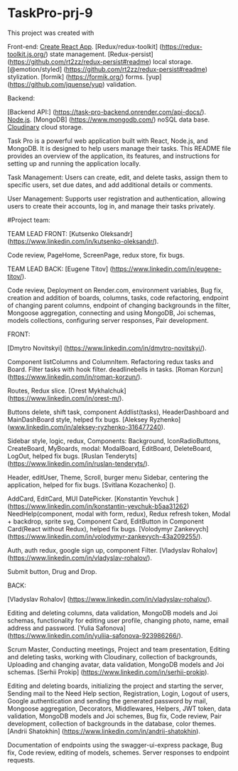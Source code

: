 # TaskPro-prj-9

This project was created with

Front-end: [Create React App](https://github.com/facebook/create-react-app).
[Redux/redux-toolkit] (https://redux-toolkit.js.org/) state management.
[Redux-persist] (https://github.com/rt2zz/redux-persist#readme) local storage.
[@emotion/styled] (https://github.com/rt2zz/redux-persist#readme) stylization.
[formik] (https://formik.org/) forms. [yup] (https://github.com/jquense/yup)
validation.

Backend:

[Backend API:] (https://task-pro-backend.onrender.com/api-docs/).
[Node.js](https://nodejs.org/). [MongoDB] (https://www.mongodb.com/) noSQL data
base.
[Cloudinary](https://www.filestack.com/?utm_term=cloudinary&utm_campaign=&utm_source=adwords&utm_medium=ppc&hsa_acc=7530412573&hsa_cam=19921045590&hsa_grp=150684045271&hsa_ad=653682736721&hsa_src=g&hsa_tgt=kwd-316466949510&hsa_kw=cloudinary&hsa_mt=b&hsa_net=adwords&hsa_ver=3&gad=1&gclid=CjwKCAjwkeqkBhAnEiwA5U-uMx_WcJLRQ_xL_GFUJf1SwM34LSNn-Tl9IywpuiOsDMTOgXo49lBtohoCjx8QAvD_BwE)
cloud storage.

Task Pro is a powerful web application built with React, Node.js, and MongoDB.
It is designed to help users manage their tasks. This README file provides an
overview of the application, its features, and instructions for setting up and
running the application locally.

Task Management: Users can create, edit, and delete tasks, assign them to
specific users, set due dates, and add additional details or comments.

User Management: Supports user registration and authentication, allowing users
to create their accounts, log in, and manage their tasks privately.

#Project team:

TEAM LEAD FRONT: [Kutsenko Oleksandr]
(https://www.linkedin.com/in/kutsenko-oleksandr/).

Code review, PageHome, ScreenPage, redux store, fix bugs.

TEAM LEAD BACK: [Eugene Titov] (https://www.linkedin.com/in/eugene-titov/).

Code review, Deployment on Render.com, environment variables, Bug fix, creation
and addition of boards, columns, tasks, code refactoring, endpoint of changing
parent columns, endpoint of changing backgrounds in the filter, Mongoose
aggregation, connecting and using MongoDB, Joi schemas, models collections,
configuring server responses, Pair development.

FRONT:

[Dmytro Novitskyi] (https://www.linkedin.com/in/dmytro-novitskyi/).

Component listColumns and ColumnItem. Refactoring redux tasks and Board. Filter
tasks with hook filter. deadlinebells in tasks. [Roman Korzun]
(https://www.linkedin.com/in/roman-korzun/).

Routes, Redux slice. [Orest Mykhalchuk] (https://www.linkedin.com/in/orest-m/).

Buttons delete, shift task, component Addlist(tasks), HeaderDashboard and
MainDashBoard style, helped fix bugs. [Aleksey Ryzhenko]
(www.linkedin.com/in/aleksey-ryzhenko-316477240).

Sidebar style, logic, redux, Components: Background, IconRadioButtons,
CreateBoard, MyBoards, modal: ModalBoard, EditBoard, DeleteBoard, LogOut, helped
fix bugs. [Ruslan Tenderyts] (https://www.linkedin.com/in/ruslan-tenderyts/).

Header, editUser, Theme, Scroll, burger menu Sidebar, centering the application,
helped for fix bugs. [Svitlana Kozachenko] ().

AddCard, EditCard, MUI DatePicker. [Konstantin Yevchuk ]
(https://www.linkedin.com/in/konstantin-yevchuk-b5aa31262) NeedHelp(component,
modal with form, redux), Redux refresh token, Modal + backdrop, sprite svg,
Component Card, EditButton in Component Card(React without Redux), helped fix
bugs. [Volodymyr Zankevych]
(https://www.linkedin.com/in/volodymyr-zankevych-43a209255/).

Auth, auth redux, google sign up, component Filter. [Vladyslav Rohalov]
(https://www.linkedin.com/in/vladyslav-rohalov/).

Submit button, Drug and Drop.

BACK:

[Vladyslav Rohalov] (https://www.linkedin.com/in/vladyslav-rohalov/).

Editing and deleting columns, data validation, MongoDB models and Joi schemas,
functionality for editing user profile, changing photo, name, email address and
password. [Yulia Safonova]
(https://www.linkedin.com/in/yuliia-safonova-923986266/).

Scrum Master, Conducting meetings, Project and team presentation, Editing and
deleting tasks, working with Cloudinary, collection of backgrounds, Uploading
and changing avatar, data validation, MongoDB models and Joi schemas. [Serhii
Prokip] (https://www.linkedin.com/in/serhii-prokip).

Editing and deleting boards, initializing the project and starting the server,
Sending mail to the Need Help section, Registration, Login, Logout of users,
Google authentication and sending the generated password by mail, Mongoose
aggregation, Decorators, Middlewares, Helpers, JWT token, data validation,
MongoDB models and Joi schemes, Bug fix, Code review, Pair development,
collection of backgrounds in the database, color themes. [Andrii Shatokhin]
(https://www.linkedin.com/in/andrii-shatokhin).

Documentation of endpoints using the swagger-ui-express package, Bug fix, Code
review, editing of models, schemes. Server responses to endpoint requests.

